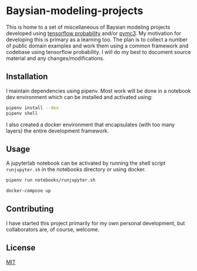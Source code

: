 # Baysian-modeling-projects

This is home to a set of miscellaneous of Baysian modeling projects developed using [tensorflow probability](https://www.tensorflow.org/probability) and/or [pymc3](https://docs.pymc.io/). My motivation for developing this is primary as a learning too. The plan is to collect a number of public domain examples and work them using a common framework and codebase using tensorflow probability. I will do my best to document source material and any changes/modifications.

## Installation

I maintain dependencies using pipenv. Most work will be done in a notebook dev environment which can be installed and activated using:

```bash
pipenv install --dev
pipenv shell
```

I also created a docker environment that encapsulates (with too many layers) the entire development framework.

## Usage

A jupyterlab notebook can be activated by running the shell script `runjupyter.sh` in the notebooks directory or using docker.

```bash
pipenv run notebooks/runjupyter.sh
```

```bash
docker-compose up
```

## Contributing
I have started this project primarily for my own personal development, but collaborators are, of course, welcome.

## License
[MIT](https://choosealicense.com/licenses/mit/)
